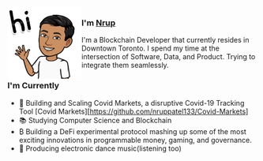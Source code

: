 <img align="left" width="150" height="150" alt="Nrup Patel" src="https://github.com/nruppatel133/nrup/blob/master/assets/IMG_0511.jpg"/>

### I'm [Nrup](https://github.com/nruppatel133)

I'm a Blockchain Developer that currently resides in Downtown Toronto. I spend my time at the intersection of Software, Data, and Product. Trying to integrate them seamlessly.

### I'm Currently

- 🦠 Building and Scaling Covid Markets, a disruptive Covid-19 Tracking Tool [Covid Markets][https://github.com/nruppatel133/Covid-Markets]
- 📚 Studying Computer Science and Blockchain
- ₿ Building a DeFi experimental protocol mashing up some of the most exciting innovations in programmable money, gaming, and governance.
- 🎹 Producing electronic dance music(listening too)
